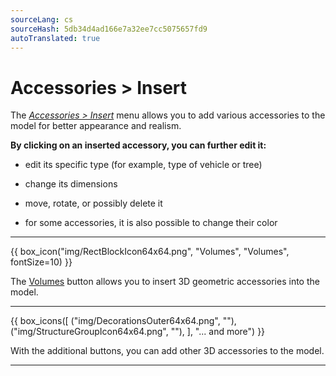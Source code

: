 ```yaml
---
sourceLang: cs
sourceHash: 5db34d4ad166e7a32ee7cc5075657fd9
autoTranslated: true
---
```


<h1>Accessories &gt; Insert</h1>

<p>
The <u><i>Accessories &gt; Insert</i></u> menu allows you to add various accessories to the model for better appearance and realism.</p>

<p>
<b>By clicking on an inserted accessory, you can further edit it:</b></p>

<ul>
  <li><p>edit its specific type (for example, type of vehicle or tree)</p></li>
  <li><p>change its dimensions</p></li>
  <li><p>move, rotate, or possibly delete it</p></li>
  <li><p>for some accessories, it is also possible to change their color</p></li>
</ul>

<hr class="main">
    
{{ box_icon("img/RectBlockIcon64x64.png", "Volumes", "Volumes", fontSize=10) }}

<p>The <u>Volumes</u> button allows you to insert 3D geometric accessories into the model.</p>

<hr class="main">

{{ box_icons([
  ("img/DecorationsOuter64x64.png", ""),
  ("img/StructureGroupIcon64x64.png", ""),
], "... and more") }}

<p>With the additional buttons, you can add other 3D accessories to the model.</p>

<hr class="main">

<!--{{ box_icon("img/MainInsert64x64.png", "Insert", "Insert", fontSize=10) }}

<p>The <u>Insert</u> button allows you to insert selected accessories into the model.</p>

<hr class="main">

<!--{{ box_icon("img/TapeMeasureIcon64x64.png", "Measure", "Measure") }}

<p>The <u>Measure</u> button allows you to check the dimensions of the model.</p>

<hr class="main">

<!-- product: HiStruct Building Configurator -->